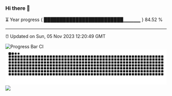 ### Hi there 👋

⏳ Year progress { █████████████████████████▁▁▁▁▁ } 84.52 %

---

⏰ Updated on Sun, 05 Nov 2023 12:20:49 GMT

![Progress Bar CI](https://github.com/liununu/liununu/workflows/Progress%20Bar%20CI/badge.svg)![](https://raw.githubusercontent.com/L1cardo/L1cardo/main/assets/github-contribution-grid-snake.svg)![](https://raw.githubusercontent.com/seesaws/seesaws/main/assets/github-contribution-grid-snake.svg)
